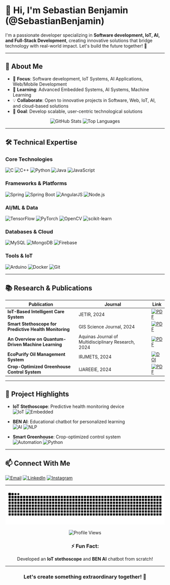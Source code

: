 # 👋 Hi, I'm **Sebastian Benjamin** (@SebastianBenjamin)

I'm a passionate developer specializing in **Software development, IoT, AI, and Full-Stack Development**, creating innovative solutions that bridge technology with real-world impact. Let's build the future together! 🌟

---

## 🌟 **About Me**

- 🔭 **Focus**: Software development, IoT Systems, AI Applications, Web/Mobile Development  
- 🌱 **Learning**: Advanced Embedded Systems, AI Systems, Machine Learning  
- 💡 **Collaborate**: Open to innovative projects in Software, Web, IoT, AI, and cloud-based solutions  
- 🚀 **Goal**: Develop scalable, user-centric technological solutions  

<div align="center">

![GitHub Stats](https://github-readme-stats.vercel.app/api?username=SebastianBenjamin&show_icons=true&theme=radical&hide_border=true&include_all_commits=true)
![Top Languages](https://github-readme-stats.vercel.app/api/top-langs/?username=SebastianBenjamin&layout=compact&theme=radical&hide_border=true)

</div>

---

## 🛠 **Technical Expertise**

### **Core Technologies**
![C](https://img.shields.io/badge/-C-00599C?logo=c&logoColor=white)
![C++](https://img.shields.io/badge/-C++-00599C?logo=c%2B%2B&logoColor=white)
![Python](https://img.shields.io/badge/-Python-3776AB?logo=python&logoColor=white)
![Java](https://img.shields.io/badge/-Java-ED8B00?logo=java&logoColor=white)
![JavaScript](https://img.shields.io/badge/-JavaScript-F7DF1E?logo=javascript&logoColor=black)

### **Frameworks & Platforms**
![Spring](https://img.shields.io/badge/-Spring-6DB33F?logo=spring&logoColor=white)
![Spring Boot](https://img.shields.io/badge/-Spring_Boot-6DB33F?logo=spring-boot&logoColor=white)
![AngularJS](https://img.shields.io/badge/-AngularJS-E23237?logo=angularjs&logoColor=white)
![Node.js](https://img.shields.io/badge/-Node.js-339933?logo=node.js&logoColor=white)

### **AI/ML & Data**
![TensorFlow](https://img.shields.io/badge/-TensorFlow-FF6F00?logo=tensorflow&logoColor=white)
![PyTorch](https://img.shields.io/badge/-PyTorch-EE4C2C?logo=pytorch&logoColor=white)
![OpenCV](https://img.shields.io/badge/-OpenCV-5C3EE8?logo=opencv&logoColor=white)
![scikit-learn](https://img.shields.io/badge/-scikit_learn-F7931E?logo=scikit-learn&logoColor=white)

### **Databases & Cloud**
![MySQL](https://img.shields.io/badge/-MySQL-4479A1?logo=mysql&logoColor=white)
![MongoDB](https://img.shields.io/badge/-MongoDB-47A248?logo=mongodb&logoColor=white)
![Firebase](https://img.shields.io/badge/-Firebase-FFCA28?logo=firebase&logoColor=black)

### **Tools & IoT**
![Arduino](https://img.shields.io/badge/-Arduino-00979D?logo=arduino&logoColor=white)
![Docker](https://img.shields.io/badge/-Docker-2496ED?logo=docker&logoColor=white)
![Git](https://img.shields.io/badge/-Git-F05032?logo=git&logoColor=white)

---


## 📚 **Research & Publications**

| Publication                                            | Journal                                             | Link                                                                                                                                                            |
| ------------------------------------------------------ | --------------------------------------------------- | --------------------------------------------------------------------------------------------------------------------------------------------------------------- |
| **IoT-Based Intelligent Care System**                  | JETIR, 2024                                         | [![PDF](https://img.shields.io/badge/Read_Paper-EC1C24?logo=adobe-acrobat-reader)](https://www.jetir.org/download1.php?file=JETIR2404D70.pdf)                   |
| **Smart Stethoscope for Predictive Health Monitoring** | GIS Science Journal, 2024                           | [![PDF](https://img.shields.io/badge/Read_Paper-EC1C24?logo=adobe-acrobat-reader)](https://drive.google.com/file/d/1q6uluEJkZ_6pAfvmS0AXzQGnow0uEoqG/view)      |
| **An Overview on Quantum-Driven Machine Learning**     | Aquinas Journal of Multidisciplinary Research, 2024 | [![PDF](https://img.shields.io/badge/Read_Paper-EC1C24?logo=adobe-acrobat-reader)](https://drive.google.com/file/d/1AbcdEFG1234/view)                           |
| **EcoPurify Oil Management System**                    | IRJMETS, 2024                                       | [![DOI](https://img.shields.io/badge/View_Paper-00A98F)](https://www.irjmets.com/uploadedfiles/paper//issue_4_april_2024/54331/final/fin_irjmets1714308572.pdf) |
| **Crop-Optimized Greenhouse Control System**           | IJAREEIE, 2024                                      | [![PDF](https://img.shields.io/badge/Read_Paper-EC1C24?logo=adobe-acrobat-reader)](https://drive.google.com/file/d/1xYZ1234/view)                               |


---

## 🚀 **Project Highlights**

- **IoT Stethoscope**: Predictive health monitoring device  
  ![IoT](https://img.shields.io/badge/-IoT-0077B5?logo=arduino) ![Embedded](https://img.shields.io/badge/-Embedded_C-00599C)

- **BEN AI**: Educational chatbot for personalized learning  
  ![AI](https://img.shields.io/badge/-AI-FF6F00?logo=tensorflow) ![NLP](https://img.shields.io/badge/-NLP-8A2BE2)

- **Smart Greenhouse**: Crop-optimized control system  
  ![Automation](https://img.shields.io/badge/-Automation-4CAF50) ![Python](https://img.shields.io/badge/-Python-3776AB)

---

## 📫 **Connect With Me**

[![Email](https://img.shields.io/badge/Email-benjaminsebastian156%40gmail.com-D14836?logo=gmail)](mailto:benjaminsebastian156@gmail.com)
[![LinkedIn](https://img.shields.io/badge/LinkedIn-0A66C2?logo=linkedin)](https://www.linkedin.com/in/benjamin-sebastian-7015aa312/)
[![Instagram](https://img.shields.io/badge/Instagram-E4405F?logo=instagram)](https://www.instagram.com/benju._.z/)

---

<div align="center">
  <img src="https://github.com/SebastianBenjamin/SebastianBenjamin/blob/output/github-contribution-grid-snake.svg" alt="Contribution Graph"/>
  
  ![Profile Views](https://komarev.com/ghpvc/?username=SebastianBenjamin&label=Profile+Views&color=blueviolet)
  
  ### ⚡ **Fun Fact**: 
  Developed an **IoT stethoscope** and **BEN AI** chatbot from scratch!
</div>

---

<div align="center">
  <h3>Let's create something extraordinary together! 🚀</h3>
</div>
